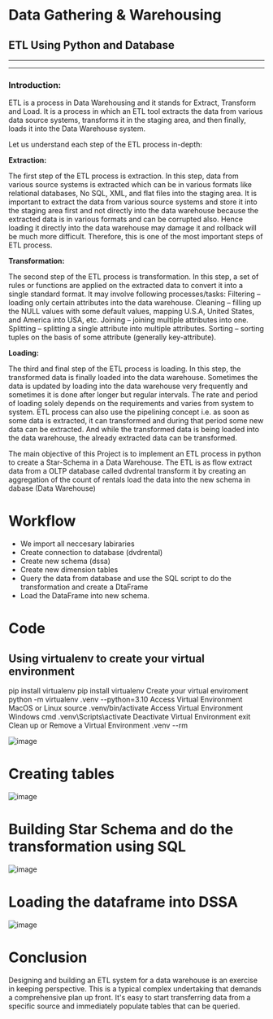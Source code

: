 # Data Gathering & Warehousing
## ETL Using Python and Database 
***
***
### Introduction:
ETL is a process in Data Warehousing and it stands for Extract, Transform and Load. 
It is a process in which an ETL tool extracts the data from various data source systems, 
transforms it in the staging area, and then finally, loads it into the Data Warehouse system. 

Let us understand each step of the ETL process in-depth: 

**Extraction:**

The first step of the ETL process is extraction. In this step, data from various source systems is extracted which can be in various formats like relational databases,
No SQL, XML, and flat files into the staging area. It is important to extract the data from various source systems and store it into the staging area first and not directly into the data warehouse 
because the extracted data is in various formats and can be corrupted also. Hence loading it directly into the data warehouse may damage it and rollback will be much more difficult. 
Therefore, this is one of the most important steps of ETL process.

**Transformation:** 

The second step of the ETL process is transformation. In this step, a set of rules or functions are applied on the extracted data to convert it into a single standard format.
It may involve following processes/tasks: 
Filtering – loading only certain attributes into the data warehouse.
Cleaning – filling up the NULL values with some default values, mapping U.S.A, United States, and America into USA, etc.
Joining – joining multiple attributes into one.
Splitting – splitting a single attribute into multiple attributes.
Sorting – sorting tuples on the basis of some attribute (generally key-attribute).

**Loading:**

The third and final step of the ETL process is loading. In this step, the transformed data is finally loaded into the data warehouse. 
Sometimes the data is updated by loading into the data warehouse very frequently and sometimes it is done after longer but regular intervals.
The rate and period of loading solely depends on the requirements and varies from system to system.
ETL process can also use the pipelining concept i.e. as soon as some data is extracted, it can transformed and during that period some new data can be extracted.
And while the transformed data is being loaded into the data warehouse, the already extracted data can be transformed.


The main objective of this Project is to implement an ETL process in python to create a Star-Schema in a Data Warehouse. The ETL is as flow 
extract data from a OLTP database called dvdrental
transform it by creating an aggregation of the count of rentals
load the data into the new schema in dabase (Data Warehouse)

# Workflow 
+ We import all neccesary labiraries 
+ Create connection to database (dvdrental) 
+ Create new schema (dssa)
+ Create new dimension tables 
+ Query the data from database and use the SQL script to do the transformation and create a DtaFrame 
+ Load the DataFrame into new schema.


# Code

## Using virtualenv to create your virtual environment

pip install virtualenv
pip install virtualenv
Create your virtual enviroment
python -m virtualenv .venv --python=3.10
Access Virtual Environment MacOS or Linux
source .venv/bin/activate 
Access Virtual Environment Windows cmd
.venv\Scripts\activate
Deactivate Virtual Environment
exit
Clean up or Remove a Virtual Environment
.venv --rm

![image](https://user-images.githubusercontent.com/49703976/205454061-98f07ed3-cf5f-4203-872e-4321e7eb0308.png)

# Creating tables
![image](https://user-images.githubusercontent.com/49703976/205454136-66bfe3a8-6ea0-4663-959d-46b5eff5e02e.png)

# Building Star Schema and do the transformation using SQL

![image](https://user-images.githubusercontent.com/49703976/205454214-e302e2cf-3a7f-4901-b727-15d2540fe9e6.png)

# Loading the dataframe into DSSA

![image](https://user-images.githubusercontent.com/49703976/205454246-1a137ab2-e37c-4dbe-b8b7-d1243de4584f.png)


# Conclusion 
Designing and building an ETL system for a data warehouse is an exercise in keeping perspective. This is a typical complex undertaking that demands a comprehensive plan up front. It's easy to start transferring data from a specific source and immediately populate tables that can be queried.



